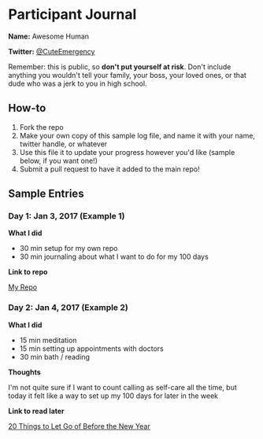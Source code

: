# Participant Journal

**Name:** Awesome Human

**Twitter:** [@CuteEmergency](https://twitter.com/CuteEmergency)

Remember: this is public, so **don't put yourself at risk**. Don't include anything you wouldn't tell your family, your boss, your loved ones, or that dude who was a jerk to you in high school.

## How-to

1. Fork the repo
2. Make your own copy of this sample log file, and name it with your name, twitter handle, or whatever
3. Use this file it to update your progress however you'd like (sample below, if you want one!)
4. Submit a pull request to have it added to the main repo!

## Sample Entries

### Day 1: Jan 3, 2017 (Example 1)

**What I did**

- 30 min setup for my own repo
- 30 min journaling about what I want to do for my 100 days

**Link to repo**

[My Repo](https://github.com/jwithington/100-days-of-healthing)

### Day 2: Jan 4, 2017 (Example 2)

**What I did**

- 15 min meditation
- 15 min setting up appointments with doctors
- 30 min bath / reading

**Thoughts**

I'm not quite sure if I want to count calling as self-care all the time, but today it felt like a way to set up my 100 days for later in the week

**Link to read later**

[20 Things to Let Go of Before the New Year](https://www.instapaper.com/read/837334091)
